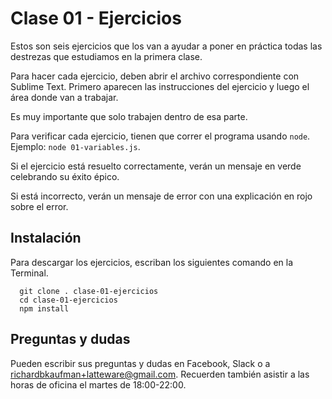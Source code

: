 # Clase 01 - Ejercicios

Estos son seis ejercicios que los van a ayudar a poner en práctica todas las destrezas que estudiamos en la primera clase.

Para hacer cada ejercicio, deben abrir el archivo correspondiente con Sublime Text. Primero aparecen las instrucciones del ejercicio y luego el área donde van a trabajar.

Es muy importante que solo trabajen dentro de esa parte.

Para verificar cada ejercicio, tienen que correr el programa usando `node`. Ejemplo: `node 01-variables.js`.

Si el ejercicio está resuelto correctamente, verán un mensaje en verde celebrando su éxito épico.

Si está incorrecto, verán un mensaje de error con una explicación en rojo sobre el error.

## Instalación

Para descargar los ejercicios, escriban los siguientes comando en la Terminal.
  
```
  git clone . clase-01-ejercicios
  cd clase-01-ejercicios
  npm install
```

## Preguntas y dudas
Pueden escribir sus preguntas y dudas en Facebook, Slack o a richardbkaufman+latteware@gmail.com. Recuerden también asistir a las horas de oficina el martes de 18:00-22:00.
